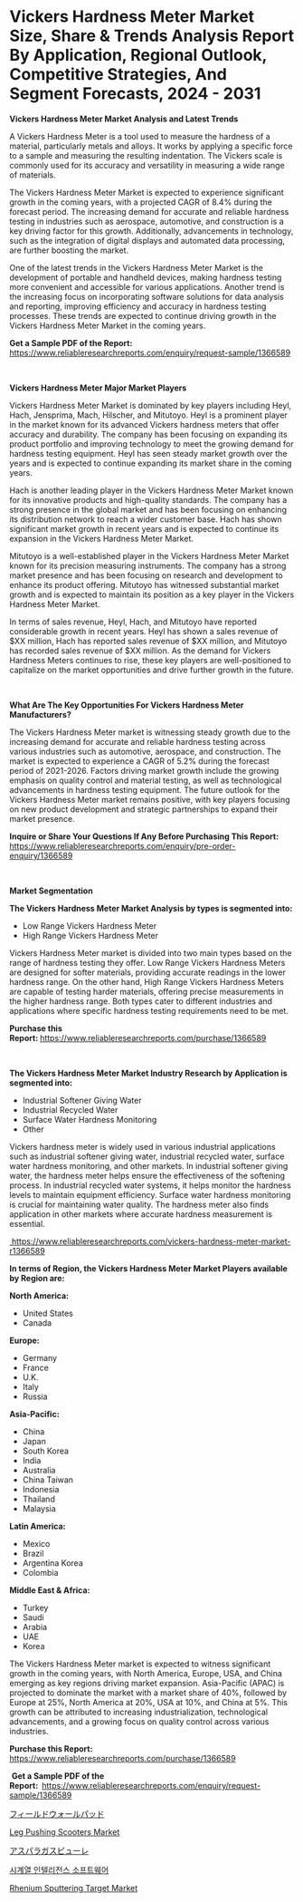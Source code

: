 <p><h1>Vickers Hardness Meter Market Size, Share & Trends Analysis Report By Application, Regional Outlook, Competitive Strategies, And Segment Forecasts, 2024 - 2031</h1></p><p><strong>Vickers Hardness Meter Market Analysis and Latest Trends</strong></p>
<p><p>A Vickers Hardness Meter is a tool used to measure the hardness of a material, particularly metals and alloys. It works by applying a specific force to a sample and measuring the resulting indentation. The Vickers scale is commonly used for its accuracy and versatility in measuring a wide range of materials.</p><p>The Vickers Hardness Meter Market is expected to experience significant growth in the coming years, with a projected CAGR of 8.4% during the forecast period. The increasing demand for accurate and reliable hardness testing in industries such as aerospace, automotive, and construction is a key driving factor for this growth. Additionally, advancements in technology, such as the integration of digital displays and automated data processing, are further boosting the market.</p><p>One of the latest trends in the Vickers Hardness Meter Market is the development of portable and handheld devices, making hardness testing more convenient and accessible for various applications. Another trend is the increasing focus on incorporating software solutions for data analysis and reporting, improving efficiency and accuracy in hardness testing processes. These trends are expected to continue driving growth in the Vickers Hardness Meter Market in the coming years.</p></p>
<p><strong>Get a Sample PDF of the Report:&nbsp;</strong> <a href="https://www.reliableresearchreports.com/enquiry/request-sample/1366589">https://www.reliableresearchreports.com/enquiry/request-sample/1366589</a></p>
<p>&nbsp;</p>
<p><strong>Vickers Hardness Meter Major Market Players</strong></p>
<p><p>Vickers Hardness Meter Market is dominated by key players including Heyl, Hach, Jensprima, Mach, Hilscher, and Mitutoyo. Heyl is a prominent player in the market known for its advanced Vickers hardness meters that offer accuracy and durability. The company has been focusing on expanding its product portfolio and improving technology to meet the growing demand for hardness testing equipment. Heyl has seen steady market growth over the years and is expected to continue expanding its market share in the coming years.</p><p>Hach is another leading player in the Vickers Hardness Meter Market known for its innovative products and high-quality standards. The company has a strong presence in the global market and has been focusing on enhancing its distribution network to reach a wider customer base. Hach has shown significant market growth in recent years and is expected to continue its expansion in the Vickers Hardness Meter Market.</p><p>Mitutoyo is a well-established player in the Vickers Hardness Meter Market known for its precision measuring instruments. The company has a strong market presence and has been focusing on research and development to enhance its product offering. Mitutoyo has witnessed substantial market growth and is expected to maintain its position as a key player in the Vickers Hardness Meter Market.</p><p>In terms of sales revenue, Heyl, Hach, and Mitutoyo have reported considerable growth in recent years. Heyl has shown a sales revenue of $XX million, Hach has reported sales revenue of $XX million, and Mitutoyo has recorded sales revenue of $XX million. As the demand for Vickers Hardness Meters continues to rise, these key players are well-positioned to capitalize on the market opportunities and drive further growth in the future.</p></p>
<p>&nbsp;</p>
<p><strong>What Are The Key Opportunities For Vickers Hardness Meter Manufacturers?</strong></p>
<p><p>The Vickers Hardness Meter market is witnessing steady growth due to the increasing demand for accurate and reliable hardness testing across various industries such as automotive, aerospace, and construction. The market is expected to experience a CAGR of 5.2% during the forecast period of 2021-2026. Factors driving market growth include the growing emphasis on quality control and material testing, as well as technological advancements in hardness testing equipment. The future outlook for the Vickers Hardness Meter market remains positive, with key players focusing on new product development and strategic partnerships to expand their market presence.</p></p>
<p><strong>Inquire or Share Your Questions If Any Before Purchasing This Report:</strong> <a href="https://www.reliableresearchreports.com/enquiry/pre-order-enquiry/1366589">https://www.reliableresearchreports.com/enquiry/pre-order-enquiry/1366589</a></p>
<p>&nbsp;</p>
<p><strong>Market Segmentation</strong></p>
<p><strong>The Vickers Hardness Meter Market Analysis by types is segmented into:</strong></p>
<p><ul><li>Low Range Vickers Hardness Meter</li><li>High Range Vickers Hardness Meter</li></ul></p>
<p><p>Vickers Hardness Meter market is divided into two main types based on the range of hardness testing they offer. Low Range Vickers Hardness Meters are designed for softer materials, providing accurate readings in the lower hardness range. On the other hand, High Range Vickers Hardness Meters are capable of testing harder materials, offering precise measurements in the higher hardness range. Both types cater to different industries and applications where specific hardness testing requirements need to be met.</p></p>
<p><strong>Purchase this Report:&nbsp;</strong><a href="https://www.reliableresearchreports.com/purchase/1366589">https://www.reliableresearchreports.com/purchase/1366589</a></p>
<p>&nbsp;</p>
<p><strong>The Vickers Hardness Meter Market Industry Research by Application is segmented into:</strong></p>
<p><ul><li>Industrial Softener Giving Water</li><li>Industrial Recycled Water</li><li>Surface Water Hardness Monitoring</li><li>Other</li></ul></p>
<p><p>Vickers hardness meter is widely used in various industrial applications such as industrial softener giving water, industrial recycled water, surface water hardness monitoring, and other markets. In industrial softener giving water, the hardness meter helps ensure the effectiveness of the softening process. In industrial recycled water systems, it helps monitor the hardness levels to maintain equipment efficiency. Surface water hardness monitoring is crucial for maintaining water quality. The hardness meter also finds application in other markets where accurate hardness measurement is essential.</p></p>
<p><a href="https://www.reliableresearchreports.com/vickers-hardness-meter-market-r1366589">&nbsp;https://www.reliableresearchreports.com/vickers-hardness-meter-market-r1366589</a></p>
<p><strong>In terms of Region, the Vickers Hardness Meter Market Players available by Region are:</strong></p>
<p>
    <p> <strong> North America: </strong>
        <ul>
            <li>United States</li>
            <li>Canada</li>
        </ul>
        </p> 
    <p> <strong> Europe: </strong>
        <ul>
            <li>Germany</li>
            <li>France</li>
            <li>U.K.</li>
            <li>Italy</li>
            <li>Russia</li>
        </ul>
        </p> 
    <p> <strong> Asia-Pacific: </strong>
        <ul>
            <li>China</li>
            <li>Japan</li>
            <li>South Korea</li>
            <li>India</li>
            <li>Australia</li>
            <li>China Taiwan</li>
            <li>Indonesia</li>
            <li>Thailand</li>
            <li>Malaysia</li>
        </ul>
        </p> 
    <p> <strong> Latin America: </strong>
        <ul>
            <li>Mexico</li>
            <li>Brazil</li>
            <li>Argentina Korea</li>
            <li>Colombia</li>
        </ul>
        </p> 
    <p> <strong> Middle East & Africa: </strong>
        <ul>
            <li>Turkey</li>
            <li>Saudi</li>
            <li>Arabia</li>
            <li>UAE</li>
            <li>Korea</li>
        </ul>
    </p>
    </p>
<p><p>The Vickers Hardness Meter market is expected to witness significant growth in the coming years, with North America, Europe, USA, and China emerging as key regions driving market expansion. Asia-Pacific (APAC) is projected to dominate the market with a market share of 40%, followed by Europe at 25%, North America at 20%, USA at 10%, and China at 5%. This growth can be attributed to increasing industrialization, technological advancements, and a growing focus on quality control across various industries.</p></p>
<p><strong>Purchase this Report: </strong><a href="https://www.reliableresearchreports.com/purchase/1366589">https://www.reliableresearchreports.com/purchase/1366589</a></p>
<p>&nbsp;<strong>Get a Sample PDF of the Report:&nbsp;&nbsp;</strong><a href="https://www.reliableresearchreports.com/enquiry/request-sample/1366589">https://www.reliableresearchreports.com/enquiry/request-sample/1366589</a></p>
<p><strong></strong></p>
<p><p><a href="https://medium.com/@akio198300/%E3%83%95%E3%82%A3%E3%83%BC%E3%83%AB%E3%83%89%E3%82%A6%E3%82%A9%E3%83%BC%E3%83%AB%E3%83%91%E3%83%87%E3%82%A3%E3%83%B3%E3%82%B0%E5%B8%82%E5%A0%B4%E3%81%AE%E8%A6%8F%E6%A8%A1-cagr-%E3%83%88%E3%83%AC%E3%83%B3%E3%83%892024-2030-fb02e667c3c7">フィールドウォールパッド</a></p><p><a href="https://www.linkedin.com/pulse/leg-pushing-scooters-industry-analysis-report-its-market-size-jh6re">Leg Pushing Scooters Market</a></p><p><a href="https://medium.com/@leeweir2009/%E3%82%A2%E3%82%B9%E3%83%91%E3%83%A9%E3%82%AC%E3%82%B9%E3%83%94%E3%83%A5%E3%83%BC%E3%83%AC%E5%B8%82%E5%A0%B4%E5%B1%95%E6%9C%9B-%E6%A5%AD%E7%95%8C%E6%A6%82%E8%A6%81%E3%81%A8%E4%BA%88%E6%B8%AC-2024%E5%B9%B4%E3%81%8B%E3%82%892031%E5%B9%B4-5482c1e9f151">アスパラガスピューレ</a></p><p><a href="https://medium.com/@jeralderzog65756e/%EC%8B%9C%EA%B3%84%EC%97%B4-%EC%A7%80%EB%8A%A5-%EC%86%8C%ED%94%84%ED%8A%B8%EC%9B%A8%EC%96%B4-%EC%8B%9C%EC%9E%A5-%EC%9C%A0%ED%98%95-%EC%9D%91%EC%9A%A9-%EB%B0%8F-%EC%A7%80%EB%A6%AC%EC%97%90-%EB%8C%80%ED%95%9C-%ED%8F%AC%EA%B4%84%EC%A0%81-%ED%8F%89%EA%B0%80-d3c44a663a36">시계열 인텔리전스 소프트웨어</a></p><p><a href="https://github.com/RyleeBauch2023/Market-Research-Report-List-2/blob/main/rhenium-sputtering-target-market.md">Rhenium Sputtering Target Market</a></p></p>